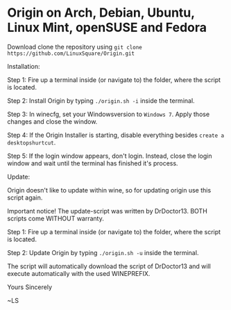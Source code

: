 # Origin on Arch, Debian, Ubuntu, Linux Mint, openSUSE and Fedora

Download clone the repository using ``` git clone https://github.com/LinuxSquare/Origin.git ```


Installation:

Step 1: Fire up a terminal inside (or navigate to) the folder, where the script is located.

Step 2: Install Origin by typing ``` ./origin.sh -i ``` inside the terminal.

Step 3: In winecfg, set your Windowsversion to ```Windows 7```. Apply those changes and close the window.

Step 4: If the Origin Installer is starting, disable everything besides ```create a desktopshurtcut```.

Step 5: If the login window appears, don't login. Instead, close the login window and wait until the terminal has finished it's process.

Update:

Origin doesn't like to update within wine, so for updating origin use this script again.

Important notice! The update-script was written by DrDoctor13. BOTH scripts come WITHOUT warranty.

Step 1: Fire up a terminal inside (or navigate to) the folder, where the script is located.

Step 2: Update Origin by typing ``` ./origin.sh -u ``` inside the terminal.

The script will automatically download the script of DrDoctor13 and will execute automatically with the used WINEPREFIX.

Yours Sincerely

~LS
